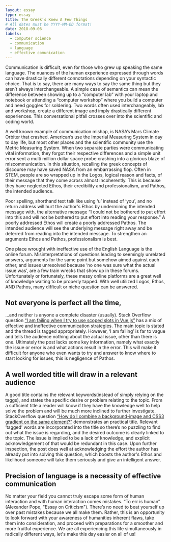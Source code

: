 ```yaml
---
layout: essay
type: essay
title: The Greek’s Knew A Few Things
# All dates must be YYYY-MM-DD format!
date: 2018-09-06
labels:
  - computer science
  - communication
  - language
  - effective comunication
---
```



Communication is difficult, even for those who grew up speaking the same language. The nuances of the human experience expressed through words can have drastically different connotations depending on your syntactic choice. That is to say, there are many ways to say the same thing but they aren’t always interchangeable. A simple case of semantics can mean the difference between showing up to a “computer lab” with your laptop and notebook or attending a “computer workshop” where you build a computer and need goggles for soldering. Two words often used interchangeably, lab and workshop, create a different image and imply drastically different experiences. This conversational pitfall crosses over into the scientific and coding world.

A well known example of communication mishap, is NASA’s Mars Climate Orbiter that crashed. American’s use the Imperial Measuring System in day to day life, but most other places and the scientific community use the Metric Measuring System. When two separate parties were communicating vital information, they forgot their respective differences and a simple unit error sent a multi million dollar space probe crashing into a glorious blaze of miscommunication. In this situation, recalling the greek concepts of discourse may have saved NASA from an embarrassing flop. Often in STEM, people are so wrapped up in the Logos, logical reason and facts, of their message that they come across almost incoherently. This is because they have neglected Ethos, their credibility and professionalism, and Pathos, the intended audience. 

Poor spelling, shorthand text talk like using ‘u’ instead of ‘you’, and no return address will hurt the author's Ethos by undermining the intended message with, the alternative message “I could not be bothered to put effort into this and will not be bothered to put effort into reading your response.” A poorly addressed Ethos will create a poorly addressed Pathos. The intended audience will see the underlying message right away and be deterred from reading into the intended message. To strengthen an arguments Ethos and Pathos, professionalism is best. 

One place wrought with ineffective use of the English Language is the online forum. Misinterpretations of questions leading to seemingly unrelated answers, arguments for the same point but somehow aimed against each other, and issues unresolved because ‘no one was sure what the actual issue was’, are a few train wrecks that show up in these forums. Unfortunately or fortunately, these messy online platforms are a great well of knowledge waiting to be properly tapped. With well utilized Logos, Ethos, AND Pathos, many difficult or niche question can be answered. 

## Not everyone is perfect all the time, 
...and neither is anyone a complete disaster (usually). Stack Overflow question [“I am failing when I try to use scoped slots in Vue.js”](https://stackoverflow.com/questions/52219033/i-am-failing-when-i-try-to-use-scoped-slots-in-vue-js) has a mix of effective and ineffective communication strategies. The main topic is stated and the thread is tagged appropriately. However, ‘I am failing’ is far to vague and tells the audience nothing about the actual issue, other than there is one. Ultimately the post lacks some key information, namely what exactly the issue or error is and what actions result in the error. This will make it difficult for anyone who even wants to try and answer to know where to start looking for issues, this is negligence of Pathos.

## A well worded title will draw in a relevant audience
A good title contains the relevant keywords(instead of simply relying on the taggs), and states the specific desire or problem relating to the topic. From a sufficient title a reader will know if they have the knowledge well to help solve the problem and will be much more inclined to further investigate. StackOverflow question [“How do I combine a background-image and CSS3 gradient on the same element?”](https://stackoverflow.com/questions/2504071/how-do-i-combine-a-background-image-and-css3-gradient-on-the-same-element?rq=1) demonstrates an practical title. Relevant ‘tagged’ words are incorporated into the title so there’s no puzzling to find out what the issue is regarding, and the desired outcome is clearly linked to the topic. The issue is implied to be a lack of knowledge, and explicit acknowledgement of that would be redundant in this case. Upon further inspection, the post does well at acknowledging the effort the author has already put into solving this question, which boosts the author's Ethos and likelihood someone will take them seriously and give an intelligent answer.  

## Precision of language is a necessity of effective communication
No matter your field you cannot truly escape some form of human interaction and with human interaction comes mistakes. “To err is human” (Alexander Pope, "Essay on Criticism"). There’s no need to beat yourself up over past mistakes because we all make them. Rather, this is an opportunity to look forward with your awareness of humanities inherent flaws, take them into consideration, and proceed with preparations for a smoother and more fruitful experience. We are all experiencing this life simultaneously in radically different ways, let's make this day easier on all of us! 



